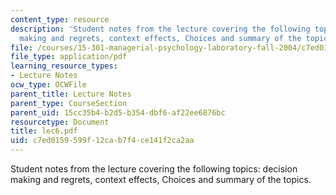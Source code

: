 ```yaml
---
content_type: resource
description: 'Student notes from the lecture covering the following topics: decision
  making and regrets, context effects, Choices and summary of the topics.'
file: /courses/15-301-managerial-psychology-laboratory-fall-2004/c7ed0159599f12cab7f4ce141f2ca2aa_lec6.pdf
file_type: application/pdf
learning_resource_types:
- Lecture Notes
ocw_type: OCWFile
parent_title: Lecture Notes
parent_type: CourseSection
parent_uid: 15cc35b4-b2d5-b354-dbf6-af22ee6876bc
resourcetype: Document
title: lec6.pdf
uid: c7ed0159-599f-12ca-b7f4-ce141f2ca2aa
---
```

Student notes from the lecture covering the following topics: decision making and regrets, context effects, Choices and summary of the topics.

